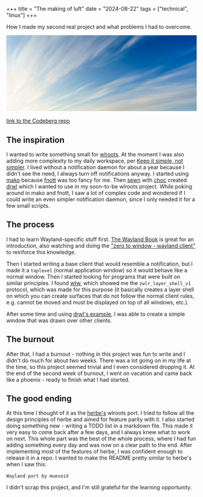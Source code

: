 +++
title = "The making of luft"
date = "2024-08-22"
tags = ["technical", "linux"]
+++

How I made my second real project and what problems I had to overcome.

<!--more-->

![air](air.jpg)

[link to the Codeberg repo](https://codeberg.org/bogdan-the-great/luft)

## The inspiration

I wanted to write something small for [wlroots](https://gitlab.freedesktop.org/wlroots/wlroots/). At the moment I was also adding more complexity to my daily workspace, per [Keep it simple, not simpler](../simple). I lived without a notification daemon for about a year because I didn't see the need, I always turn off notifications anyway. I started using [mako](https://github.com/emersion/mako) because [fnott](https://codeberg.org/dnkl/fnott) was too fancy for me. Then [sewn](https://codeberg.org/sewn) with [choc](https://codeberg.org/notchoc) created [drwl](https://codeberg.org/sewn/drwl) which I wanted to use in my soon-to-be wlroots project. While poking around in mako and fnott, I saw a lot of complex code and wondered if I could write an even simpler notification daemon, since I only needed it for a few small scripts.

## The process

I had to learn Wayland-specific stuff first. [The Wayland Book](https://wayland-book.com/) is great for an introduction, also watching and doing the ["zero to window - wayland client"](https://www.youtube.com/watch?v=iIVIu7YRdY0) to reinforce this knowledge.

Then I started writing a base client that would resemble a notification, but I made it a `toplevel` (normal application window) so it would behave like a normal window. Then I started looking for programs that were built on similar principles. I found [wtw](https://codeberg.org/sewn/wtw), which showed me the `zwlr_layer_shell_v1` protocol, which was made for this purpose (it basically creates a layer shell on which you can create surfaces that do not follow the normal client rules, e.g. cannot be moved and must be displayed on top of all windows, etc.).

After some time and using [drwl's example](https://codeberg.org/sewn/drwl/src/branch/master/example), I was able to create a simple window that was drawn over other clients.

## The burnout

After that, I had a burnout - nothing in this project was fun to write and I didn't do much for about two weeks. There was a lot going on in my life at the time, so this project seemed trivial and I even considered dropping it. At the end of the second week of burnout, I went on vacation and came back like a phoenix - ready to finish what I had started.

## The good ending

At this time I thought of it as the [herbe's](https://github.com/dudik/herbe) wlroots port. I tried to follow all the design principles of herbe and aimed for feature parity with it. I also started doing something new - writing a TODO list in a markdown file. This made it very easy to come back after a few days, and I always knew what to work on next. This whole part was the best of the whole process, where I had fun adding something every day and was now on a clear path to the end. After implementing most of the features of herbe, I was confident enough to release it in a repo. I wanted to make the README pretty similar to herbe's when I saw this:

```
Wayland port by muevoid
```

I didn't scrap this project, and I'm still grateful for the learning opportunity.
